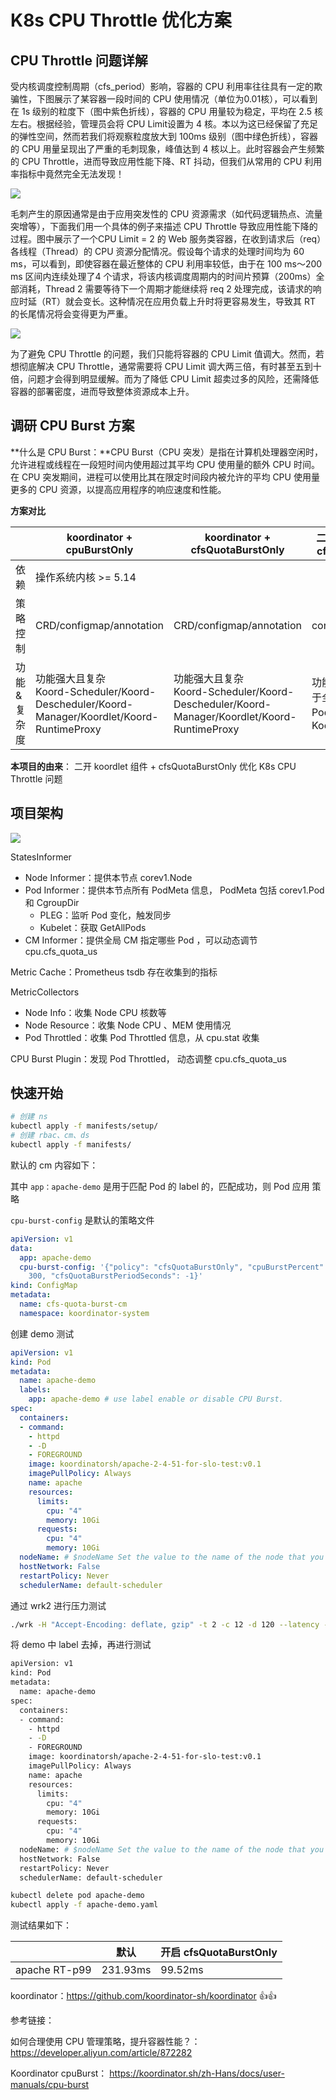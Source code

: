 # K8s CPU Throttle 优化方案

##  CPU Throttle 问题详解

受内核调度控制周期（cfs_period）影响，容器的 CPU 利用率往往具有一定的欺骗性，下图展示了某容器一段时间的 CPU 使用情况（单位为0.01核），可以看到在 1s 级别的粒度下（图中紫色折线），容器的 CPU 用量较为稳定，平均在 2.5 核左右。根据经验，管理员会将 CPU Limit设置为 4 核。本以为这已经保留了充足的弹性空间，然而若我们将观察粒度放大到 100ms 级别（图中绿色折线），容器的 CPU 用量呈现出了严重的毛刺现象，峰值达到 4 核以上。此时容器会产生频繁的 CPU Throttle，进而导致应用性能下降、RT 抖动，但我们从常用的 CPU 利用率指标中竟然完全无法发现！

 ![](https://clay-blog.oss-cn-shanghai.aliyuncs.com/img/image-20240802142813585.png)

毛刺产生的原因通常是由于应用突发性的 CPU 资源需求（如代码逻辑热点、流量突增等），下面我们用一个具体的例子来描述 CPU Throttle 导致应用性能下降的过程。图中展示了一个CPU Limit = 2 的 Web 服务类容器，在收到请求后（req）各线程（Thread）的 CPU 资源分配情况。假设每个请求的处理时间均为 60 ms，可以看到，即使容器在最近整体的 CPU 利用率较低，由于在 100 ms～200 ms 区间内连续处理了4 个请求，将该内核调度周期内的时间片预算（200ms）全部消耗，Thread 2 需要等待下一个周期才能继续将 req 2 处理完成，该请求的响应时延（RT）就会变长。这种情况在应用负载上升时将更容易发生，导致其 RT 的长尾情况将会变得更为严重。

 ![](https://clay-blog.oss-cn-shanghai.aliyuncs.com/img/image-20240802143534465.png)

为了避免 CPU Throttle 的问题，我们只能将容器的 CPU Limit 值调大。然而，若想彻底解决 CPU Throttle，通常需要将 CPU Limit 调大两三倍，有时甚至五到十倍，问题才会得到明显缓解。而为了降低 CPU Limit 超卖过多的风险，还需降低容器的部署密度，进而导致整体资源成本上升。

## 调研 CPU Burst 方案

**什么是 CPU Burst：**CPU Burst（CPU 突发）是指在计算机处理器空闲时，允许进程或线程在一段短时间内使用超过其平均 CPU 使用量的额外 CPU 时间。在 CPU 突发期间，进程可以使用比其在限定时间段内被允许的平均 CPU 使用量更多的 CPU 资源，以提高应用程序的响应速度和性能。

**方案对比**

|             | koordinator + cpuBurstOnly                                   | koordinator + cfsQuotaBurstOnly                              | 二开 koordlet 组件 +  cfsQuotaBurstOnly                      |
| ----------- | ------------------------------------------------------------ | ------------------------------------------------------------ | ------------------------------------------------------------ |
| 依赖        | 操作系统内核 >= 5.14                                         |                                                              |                                                              |
| 策略控制    | CRD/configmap/annotation                                     | CRD/configmap/annotation                                     | configmap/annotation                                         |
| 功能&复杂度 | 功能强大且复杂<br />Koord-Scheduler/Koord-Descheduler/Koord-Manager/Koordlet/Koord-RuntimeProxy | 功能强大且复杂<br />Koord-Scheduler/Koord-Descheduler/Koord-Manager/Koordlet/Koord-RuntimeProxy | 功能单一简单，支持基于全局 cm 指定哪些 Pod 需要执行策略<br />Koordlet |



**本项目的由来**： 二开 koordlet 组件 +  cfsQuotaBurstOnly  优化 K8s  CPU Throttle 问题

## 项目架构

 ![](https://clay-blog.oss-cn-shanghai.aliyuncs.com/img/koordlet.png)

StatesInformer

* Node Informer：提供本节点 corev1.Node
* Pod Informer：提供本节点所有 PodMeta 信息，  PodMeta 包括 corev1.Pod 和 CgroupDir
  * PLEG：监听 Pod 变化，触发同步
  * Kubelet：获取 GetAllPods 
* CM Informer：提供全局 CM 指定哪些 Pod ，可以动态调节 cpu.cfs_quota_us



Metric Cache：Prometheus tsdb 存在收集到的指标



MetricCollectors

* Node Info：收集 Node CPU 核数等
* Node Resource：收集 Node CPU 、MEM 使用情况
* Pod Throttled：收集 Pod Throttled 信息，从 cpu.stat 收集



CPU Burst Plugin：发现 Pod Throttled， 动态调整 cpu.cfs_quota_us



## 快速开始

```bash
# 创建 ns
kubectl apply -f manifests/setup/
# 创建 rbac、cm、ds
kubectl apply -f manifests/
```

默认的 cm 内容如下：

其中 `app：apache-demo` 是用于匹配  Pod 的 label 的，匹配成功，则 Pod 应用 策略

`cpu-burst-config` 是默认的策略文件

```yaml
apiVersion: v1
data:
  app: apache-demo
  cpu-burst-config: '{"policy": "cfsQuotaBurstOnly", "cpuBurstPercent": 100, "cfsQuotaBurstPercent":
    300, "cfsQuotaBurstPeriodSeconds": -1}'
kind: ConfigMap
metadata:
  name: cfs-quota-burst-cm
  namespace: koordinator-system
```



创建 demo 测试

```yaml
apiVersion: v1
kind: Pod
metadata:
  name: apache-demo
  labels:
    app: apache-demo # use label enable or disable CPU Burst.
spec:
  containers:
  - command:
    - httpd
    - -D
    - FOREGROUND
    image: koordinatorsh/apache-2-4-51-for-slo-test:v0.1
    imagePullPolicy: Always
    name: apache
    resources:
      limits:
        cpu: "4"
        memory: 10Gi
      requests:
        cpu: "4"
        memory: 10Gi
  nodeName: # $nodeName Set the value to the name of the node that you use.
  hostNetwork: False
  restartPolicy: Never
  schedulerName: default-scheduler
```

通过 wrk2 进行压力测试

```bash
./wrk -H "Accept-Encoding: deflate, gzip" -t 2 -c 12 -d 120 --latency --timeout 2s -R 24 http://$target_ip_address:8010/static/file.1m.test
```



将 demo 中 label 去掉，再进行测试

```bash
apiVersion: v1
kind: Pod
metadata:
  name: apache-demo
spec:
  containers:
  - command:
    - httpd
    - -D
    - FOREGROUND
    image: koordinatorsh/apache-2-4-51-for-slo-test:v0.1
    imagePullPolicy: Always
    name: apache
    resources:
      limits:
        cpu: "4"
        memory: 10Gi
      requests:
        cpu: "4"
        memory: 10Gi
  nodeName: # $nodeName Set the value to the name of the node that you use.
  hostNetwork: False
  restartPolicy: Never
  schedulerName: default-scheduler
```

```bash
kubectl delete pod apache-demo
kubectl apply -f apache-demo.yaml
```



测试结果如下：

|               | 默认     | 开启 cfsQuotaBurstOnly |
| ------------- | -------- | ---------------------- |
| apache RT-p99 | 231.93ms | 99.52ms                |



koordinator：https://github.com/koordinator-sh/koordinator  👍👍



参考链接：

如何合理使用 CPU 管理策略，提升容器性能？：https://developer.aliyun.com/article/872282

Koordinator cpuBurst： https://koordinator.sh/zh-Hans/docs/user-manuals/cpu-burst


